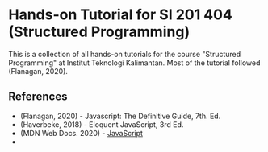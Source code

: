 # Hands-on Tutorial for SI 201 404 (Structured Programming)

This is a collection of all hands-on tutorials for the course "Structured
Programming" at Institut Teknologi Kalimantan. Most of the tutorial
followed (Flanagan, 2020).

## References
- (Flanagan, 2020) - Javascript: The Definitive Guide, 7th. Ed.
- (Haverbeke, 2018) - Eloquent JavaScript, 3rd Ed.
- (MDN Web Docs. 2020) - [JavaScript](https://developer.mozilla.org/en-US/docs/Web/JavaScript)
- 